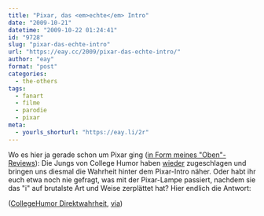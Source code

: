 ```yaml
---
title: "Pixar, das <em>echte</em> Intro"
date: "2009-10-21"
datetime: "2009-10-22 01:24:41"
id: "9728"
slug: "pixar-das-echte-intro"
url: "https://eay.cc/2009/pixar-das-echte-intro/"
author: "eay"
format: "post"
categories:
  - the-others
tags:
  - fanart
  - filme
  - parodie
  - pixar
meta:
  - yourls_shorturl: "https://eay.li/2r"
---
```


Wo es hier ja gerade schon um Pixar ging ([in Form meines "Oben"-Reviews](//eay.cc/2009/review-rundumschlag-4/)): Die Jungs von College Humor haben [wieder](//eay.cc/2009/we-didnt-start-the-flame-war/) zugeschlagen und bringen uns diesmal die Wahrheit hinter dem Pixar-Intro näher. Oder habt ihr euch etwa noch nie gefragt, was mit der Pixar-Lampe passiert, nachdem sie das "i" auf brutalste Art und Weise zerplättet hat? Hier endlich die Antwort:

 ([CollegeHumor Direktwahrheit](http://www.collegehumor.com/video:1921845), [via](http://www.spreeblick.com/2009/10/19/das-intro-mit-der-pixar-lampe-alternative-version/))
